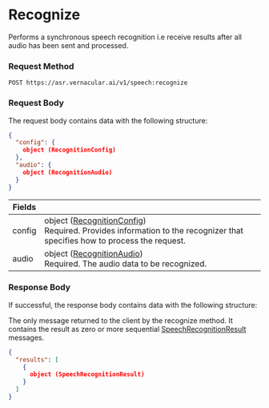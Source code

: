 # Recognize
Performs a synchronous speech recognition i.e receive results after all audio has been sent and processed.

### Request Method
`POST https://asr.vernacular.ai/v1/speech:recognize`

### Request Body
The request body contains data with the following structure:

```json
{
  "config": {
    object (RecognitionConfig)
  },
  "audio": {
    object (RecognitionAudio)
  }
}
```

|Fields||
|--|--|
|config|object ([RecognitionConfig](../types/RecognitionConfig.md))<br>Required. Provides information to the recognizer that specifies how to process the request.|
|audio|object ([RecognitionAudio](../types/RecognitionAudio.md))<br>Required. The audio data to be recognized.|

### Response Body
If successful, the response body contains data with the following structure:

The only message returned to the client by the recognize method. It contains the result as zero or more sequential [SpeechRecognitionResult](../types/SpeechRecognitionResult.md) messages.

```json
{
  "results": [
    {
      object (SpeechRecognitionResult)
    }
  ]
}
```